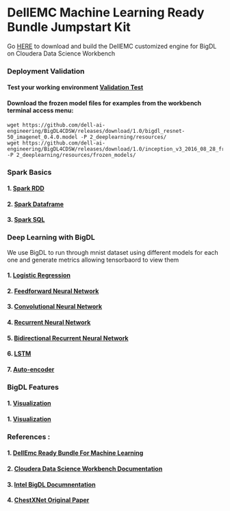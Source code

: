 # DellEMC Machine Learning Ready Bundle Jumpstart Kit
Go [HERE](https://github.com/dell-ai-engineering/bigdlengine4cdsw) to download and build the DellEMC customized engine for BigDL on Cloudera Data Science Workbench
### Deployment Validation
#### Test your working environment [Validation Test](validate_infrastruture.py)
#### Download the frozen model files for examples from the workbench terminal access menu:
```
wget https://github.com/dell-ai-engineering/BigDL4CDSW/releases/download/1.0/bigdl_resnet-50_imagenet_0.4.0.model -P 2_deeplearning/resources/
wget https://github.com/dell-ai-engineering/BigDL4CDSW/releases/download/1.0/inception_v3_2016_08_28_frozen.pb -P 2_deeplearning/resources/frozen_models/
```

### Spark Basics
#### 1. [Spark RDD](1_sparkbasics/rdd.py)
#### 2. [Spark Dataframe](1_sparkbasics/dataframe.py)
#### 3. [Spark SQL](1_sparkbasics/spark_sql.py)

### Deep Learning with BigDL
We use BigDL to run through mnist dataset using different models for each one and generate metrics allowing tensorbaord to view them
#### 1. [Logistic Regression](2_deeplearning/mnist_lr.py) 
#### 2. [Feedforward Neural Network](2_deeplearning/mnist_deep_feed_forward_neural_network.py )
#### 3. [Convolutional Neural Network](2_deeplearning/cnn_images.py )
#### 4. [Recurrent Neural Network](2_deeplearning/mnist_rnn.py)
#### 5. [Bidirectional Recurrent Neural Network](2_deeplearning/mnist_birnn.py)
#### 6. [LSTM](2_deeplearning/lstm_images.py)
#### 7. [Auto-encoder](2_deeplearning/mnist_autoencoder.py)

### BigDL Features
#### 1. [Visualization](3_bigdlfeatures/visualization.py)
#### 1. [Visualization](3_bigdlfeatures/quantization.py)

### References :
#### 1. [DellEmc Ready Bundle For Machine Learning ](https://www.dellemc.com/en-us/solutions/data-analytics/machine-learning/index.htm )
#### 2. [Cloudera Data Science Workbench Documentation ](https://www.cloudera.com/documentation/data-science-workbench/latest.html )
#### 3. [Intel BigDL Documnentation ](https://bigdl-project.github.io/0.5.0/)
#### 4. [ChestXNet Original Paper ](https://stanfordmlgroup.github.io/projects/chexnet/)






